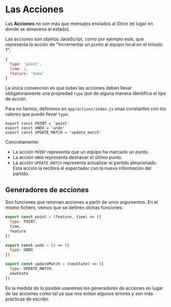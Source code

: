 # Las Acciones

Las **Acciones** no son más que mensajes enviados al *Store* (el lugar en donde se almacena el estado).

Las acciones son objetos JavaScript, como por ejemplo este, que representa la acción de "Incrementar un punto al equipo local en el minuto 1":

```js
{
  type: 'point',
  time: 1,
  feature: 'home'
}
```

La única convención es que todas las acciones deben llevar obligatoriamente una propiedad `type` que de alguna manera identifica el tipo de acción.

Para no liarnos, definimos en `app/actions/index.js` unas constantes con los valores que puede llevar `type`:

```
export const POINT = 'point'
export const UNDO = 'undo'
export const UPDATE_MATCH = 'update_match'
```

Concretamente:

* La acción `POINT` representa que un equipo ha marcado un punto.
* La acción `UNDO` representa deshacer el último punto.
* La acción `UPDATE_MATCH` representa actualizar el partido almacenado. Esta acción la recibirá el espectador con la nueva información del partido.

## Generadores de acciones

Son funciones que retornan acciones a partir de unos argumentos. En el mismo fichero, vemos que se definen dichas funciones:

```js
export const point = (feature, time) => ({
  type: POINT,
  time,
  feature
})

export const undo = () => ({
  type: UNDO
})

export const updateMatch = (newState) => ({
  type: UPDATE_MATCH,
  newState
})

```

En la medida de lo posible usaremos los generadores de acciones en lugar de las acciones como tal ya que nos evitan algunos errores y son más prácticas de escribir.
